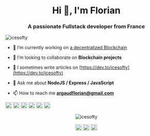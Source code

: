 <h1 align="center">Hi 👋, I'm Florian</h1>
<h3 align="center">A passionate Fullstack developer from France</h3>
<p align="left"> <img src="https://komarev.com/ghpvc/?username=icesofty" alt="icesofty" /> </p>

- 🔭 I’m currently working on [a decentralized Blockchain](https://glitch.com/~oracle-blockchain)

- 👯 I’m looking to collaborate on **Blockchain projects**

- 📝 I sometimes write articles on [https://dev.to/icesofty](https://dev.to/icesofty)

- 💬 Ask me about **NodeJS / Express / JavaScript**

- 📫 How to reach me **argaudflorian@gmail.com**

<p align="left"><img src="https://konpa.github.io/devicon/devicon.git/icons/vuejs/vuejs-original-wordmark.svg" alt="vuejs" width="20" height="20"/> <img src="https://konpa.github.io/devicon/devicon.git/icons/react/react-original-wordmark.svg" alt="react" width="20" height="20"/> <img src="https://konpa.github.io/devicon/devicon.git/icons/go/go-original.svg" alt="go" width="20" height="20"/> <img src="https://konpa.github.io/devicon/devicon.git/icons/javascript/javascript-original.svg" alt="javascript" width="20" height="20"/> <img src="https://konpa.github.io/devicon/devicon.git/icons/mongodb/mongodb-original-wordmark.svg" alt="mongodb" width="20" height="20"/> <img src="https://konpa.github.io/devicon/devicon.git/icons/nodejs/nodejs-original-wordmark.svg" alt="nodejs" width="20" height="20"/></p><p align="center"> <img src="https://github-readme-stats.vercel.app/api?username=icesofty&show_icons=true" alt="icesofty" /> </p>

<p align="center">
<a href="https://dev.to/icesofty" target="blank"><img align="center" src="https://cdn.jsdelivr.net/npm/simple-icons@3.0.1/icons/dev-dot-to.svg" alt="icesofty" height="20" width="20" /></a>
<a href="https://twitter.com/icesofty" target="blank"><img align="center" src="https://cdn.jsdelivr.net/npm/simple-icons@3.0.1/icons/twitter.svg" alt="icesofty" height="20" width="20" /></a>
<a href="https://linkedin.com/in/florian-argaud-67a1bb19a" target="blank"><img align="center" src="https://cdn.jsdelivr.net/npm/simple-icons@3.0.1/icons/linkedin.svg" alt="florian-argaud-67a1bb19a" height="20" width="20" /></a>
</p>
